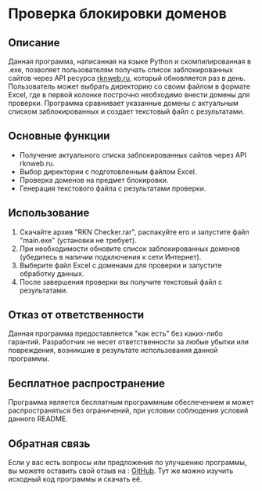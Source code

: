 # Проверка блокировки доменов

## Описание
Данная программа, написанная на языке Python и скомпилированная в .exe, позволяет пользователям получать список заблокированных сайтов через API ресурса [rknweb.ru](https://rknweb.ru), который обновляется раз в день. Пользователь может выбрать директорию со своим файлом в формате Excel, где в первой колонке построчно необходимо внести домены для проверки. Программа сравнивает указанные домены с актуальным списком заблокированных и создает текстовый файл с результатами.

## Основные функции
- Получение актуального списка заблокированных сайтов через API rknweb.ru.
- Выбор директории с подготовленным файлом Excel.
- Проверка доменов на предмет блокировки.
- Генерация текстового файла с результатами проверки.

## Использование
1. Скачайте архив "RKN Checker.rar", распакуйте его и запустите файл "main.exe" (установки не требует).
2. При необходимости обновите список заблокированных доменов (убедитесь в наличии подключения к сети Интернет).
3. Выберите файл Excel с доменами для проверки и запустите обработку данных.
4. После завершения проверки вы получите текстовый файл с результатами.

## Отказ от ответственности
Данная программа предоставляется "как есть" без каких-либо гарантий. Разработчик не несет ответственности за любые убытки или повреждения, возникшие в результате использования данной программы.

## Бесплатное распространение
Программа является бесплатным программным обеспечением и может распространяться без ограничений, при условии соблюдения условий данного README.

## Обратная связь
Если у вас есть вопросы или предложения по улучшению программы, вы можете оставить свой отзыв на : [GitHub](https://github.com/K-ei092/rkn_checking.git). 
Тут же можно изучить исходный код программы и скачать её.